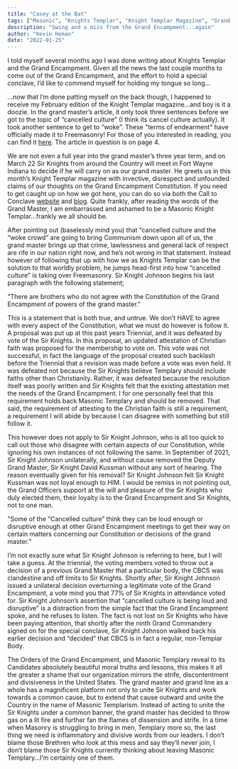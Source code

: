 ```yaml
---
title: "Casey at the Bat"
tags: ["Masonic", "Knights Templar", "Knight Templar Magazine", "Grand Master's Message"]
description: "Swing and a miss from the Grand Encampment...again"
author: "Kevin Homan"
date: "2022-01-25"
---
```


I told myself several months ago I was done writing about Knights Templar and the Grand Encampment. Given all the news the last couple months to come out of the Grand Encampment, and the effort to hold a special conclave, I’d like to commend myself for holding my tongue so long...

...now that I’m done patting myself on the back though, I happened to receive my February edition of the Knight Templar magazine...and boy is it a doozie. In the grand master’s article, it only took three sentences before we got to the topic of “cancelled culture” (I think its cancel culture actually). It took another sentence to get to “woke”. These "terms of endearment" have officially made it to Freemasonry! For those of you interested in reading, you can find it [here](https://knightstemplar.org/wp/wp-content/uploads/2022/01/0222.pdf). The article in question is on page 4.

We are not even a full year into the grand master’s three year term, and on March 22 Sir Knights from around the Country will meet in Fort Wayne Indiana to decide if he will carry on as our grand master. He greets us in this month’s Knight Templar magazine with invective, disrespect and unfounded claims of our thoughts on the Grand Encampment Constitution. If you need to get caught up on how we got here, you can do so via both the Call to Conclave [website](https://www.call2conclave.org/) and [blog](https://www.call2conclave.org/blog). Quite frankly, after reading the words of the Grand Master, I am embarrassed and ashamed to be a Masonic Knight Templar...frankly we all should be.

After pointing out (baselessly mind you) that “cancelled culture and the “woke crowd” are going to bring Communism down upon all of us, the grand master brings up that crime, lawlessness and general lack of respect are rife in our nation right now, and he’s not wrong in that statement. Instead however of following that up with how we as Knights Templar can be the solution to that worldly problem, he jumps head-first into how “cancelled culture” is taking over Freemasonry. Sir Knight Johnson begins his last paragraph with the following statement;

"There are brothers who do not agree with the Constitution of the Grand Encampment of powers of the grand master."

This is a statement that is both true, and untrue. We don’t HAVE to agree with every aspect of the Constitution, what we must do however is follow it. A proposal was put up at this past years Triennial, and it was defeated by vote of the Sir Knights. In this proposal, an updated attestation of Christian faith was proposed for the membership to vote on. This vote was not successful, in fact the language of the proposal created such backlash before the Triennial that a revision was made before a vote was even held. It was defeated not because the Sir Knights believe Templary should include faiths other than Christianity. Rather, it was defeated because the resolution itself was poorly written and Sir Knights felt that the existing attestation met the needs of the Grand Encampment. I for one personally feel that this requirement holds back Masonic Templary and should be removed. That said, the requirement of attesting to the Christian faith is still a requirement, a requirement I will abide by because I can disagree with something but still follow it.

This however does not apply to Sir Knight Johnson, who is all too quick to call out those who disagree with certain aspects of our Constitution, while ignoring his own instances of not following the same. In September of 2021, Sir Knight Johnson unilaterally, and without cause removed the Deputy Grand Master, Sir Knight David Kussman without any sort of hearing. The reason eventually given for his removal? Sir Knight Johnson felt Sir Knight Kussman was not loyal enough to HIM. I would be remiss in not pointing out, the Grand Officers support at the will and pleasure of the Sir Knights who duly elected them, their loyalty is to the Grand Encampment and Sir Knights, not to one man.

"Some of the “Cancelled culture” think they can be loud enough or disruptive enough at other Grand Encampment meetings to get their way on certain matters concerning our Constitution or decisions of the grand master."

I’m not exactly sure what Sir Knight Johnson is referring to here, but I will take a guess. At the triennial, the voting members voted to throw out a decision of a previous Grand Master that a particular body, the CBCS was clandestine and off limits to Sir Knights. Shortly after, Sir Knight Johnson issued a unilateral decision overturning a legitimate vote of the Grand Encampment, a vote mind you that 77% of Sir Knights in attendance voted for. Sir Knight Johnson’s assertion that “cancelled culture is being loud and disruptive” is a distraction from the simple fact that the Grand Encampment spoke, and he refuses to listen. The fact is not lost on Sir Knights who have been paying attention, that shortly after the ninth Grand Commandery signed on for the special conclave, Sir Knight Johnson walked back his earlier decision and “decided” that CBCS is in fact a regular, non-Templar Body.

The Orders of the Grand Encampment, and Masonic Templary reveal to its Candidates absolutely beautiful moral truths and lessons, this makes it all the greater a shame that our organization mirrors the strife, discontentment and divisiveness in the United States. The grand master and grand line as a whole has a magnificent platform not only to unite Sir Knights and work towards a common cause, but to extend that cause outward and unite the Country in the name of Masonic Templarism. Instead of acting to unite the Sir Knights under a common banner, the grand master has decided to throw gas on a lit fire and further fan the flames of dissension and strife. In a time when Masonry is struggling to bring in men, Templary more so, the last thing we need is inflammatory and divisive words from our leaders. I don’t blame those Brethren who look at this mess and say they’ll never join, I don’t blame those Sir Knights currently thinking about leaving Masonic Templary...I’m certainly one of them.